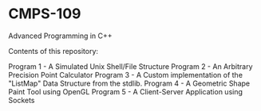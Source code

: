 # CMPS-109
Advanced Programming in C++

Contents of this repository:

Program 1 - A Simulated Unix Shell/File Structure
Program 2 - An Arbitrary Precision Point Calculator
Program 3 - A Custom implementation of the "ListMap" Data Structure from the stdlib.
Program 4 - A Geometric Shape Paint Tool using OpenGL
Program 5 - A Client-Server Application using Sockets 
